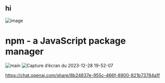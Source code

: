 #
## hi 
    


 ![image](https://github.com/ayatweb/ayatweb/assets/145841131/4c4d0cdd-6f1f-4998-834e-7f1cfd3c7b8c)  

# npm - a JavaScript package manager 
![main](https://github.com/ayatweb/ayatweb/assets/145841131/8410bfa9-e5d4-4fd5-af3f-7a991b35d985)
    ![Capture d’écran du 2023-12-28 19-52-07](https://github.com/ayatweb/ayatweb/assets/145841131/8400bcea-f732-49ac-a545-05ea2512b00a)

    
   https://chat.openai.com/share/8b24837e-955c-466f-8900-821b73784a1f 


